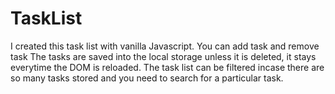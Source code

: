 # TaskList
I created this task list with vanilla Javascript.
You can add task and remove task
The tasks are saved into the local storage unless it is deleted, it stays everytime the DOM is reloaded.
The task list can be filtered incase there are so many tasks stored and you need to search for a particular task.
